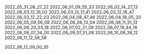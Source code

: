
2022_05_31_08_27_22
2022_06_01_09_55_33
2022_06_02_14_27_13
2022_06_03_12_16_02
2022_06_03_12_17_41
2022_06_03_12_18_47
2022_06_03_12_22_03
2022_06_04_08_47_46
2022_06_04_18_05_20
2022_06_05_09_56_08
2022_06_06_08_13_04
2022_06_06_11_51_13
2022_06_06_20_03_18
2022_06_07_02_21_09
2022_06_07_19_44_16
2022_06_08_07_34_00
2022_06_09_07_51_06
2022_06_10_08_36_12
2022_06_11_12_58_58

2022_06_12_09_00_35